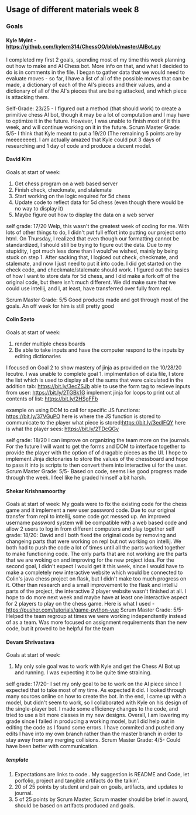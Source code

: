 ## Usage of different materials week 8

### Goals

#### Kyle Myint - https://github.com/kylem314/ChessOO/blob/master/AIBot.py

I completed my first 2 goals, spending most of my time this week planning out how to make and AI Chess bot.  More info on that, and what I decided to do is in comments in the file.  I began to gather data that we would need to evaluate moves - so far, I have a list of all of the possible moves that can be made, a dictionary of each of the AI's pieces and their values, and a dictionary of all of the AI's pieces that are being attacked, and which piece is attacking them.

Self-Grade: 23/25 - I figured out a method (that should work) to create a primitive chess AI bot, though it may be a lot of computation and I may have to optimize it in the future.  However, I was unable to finish most of it this week, and will continue working on it in the future.
Scrum Master Grade:  5/5- I think that Kyle meant to put a 19/20 (The remaining 5 points are by meeeeeeee). I am actually amazed that Kyle could put 3 days of researching and 1 day of code and produce a decent model.

#### David Kim
Goals at start of week:
1) Get chess program on a web based server
2) Finish check, checkmate, and stalemate
3) Start working on the logic required for 5d chess
4) Update code to reflect data for 5d chess (even though there would be no way to display it)
5) Maybe figure out how to display the data on a web server

self grade: 17/20
Welp, this wasn't the greatest week of coding for me. With lots of other things to do, I didn't put full effort into putting our project onto html. On Thursday, I realized that even though our formatting cannot be standardized, I should still be trying to figure out the data. Due to my stupidity, I got much less done than I would've wished, mainly by being stuck on step 1. After sacking that, I logiced out check, checkmate, and stalemate, and now I just need to put it into code. I did get started on the check code, and checkmate/stalemate should work. I figured out the basics of how I want to store data for 5d chess, and I did make a fork off of the original code, but there isn't much different. We did make sure that we could use intellij, and I, at least, have transferred over fully from repl.

Scrum Master Grade:  5/5
Good products made and got through most of the goals. An off week for him is still pretty good

#### Colin Szeto 
Goals at start of week:
1. render multiple chess boards
2. Be able to take inputs and have the computer respond to the inputs	by editing dictionaries

I focused on Goal 2 to show mastery of jinja as provided on the 10/28/20 lecutre. I was unable to complete goal 1. 
implmentation of data file, I store the list which is used to display all of the sums that were calculated in the addition tab: https://bit.ly/3ecZSJb
able to use the form tag to recieve inputs from user: https://bit.ly/2TGBk1G
implement jinja for loops to print out all contents of list: https://bit.ly/2HSgFFb

example on using DOM to call for specific JS functions: https://bit.ly/37VGuPO
here is where the JS function is stored to communicate to the player what piece is stored:https://bit.ly/3edlFQY
here is what the player sees: https://bit.ly/2TDcQGy

self grade: 18/20
I can improve on organizing the team more on the journals. For the future I will want to get the forms and DOM to interface together to provide the player with the option of of dragable pieces as the UI. I hope to implement Jinja dictonaries to store the values of the chessboard and hope to pass it into js scripts to then convert them into interactive ui for the user. 
Scrum Master Grade:  5/5- Based on code, seems like good progress made through the week. I feel like he graded himself a bit harsh. 
 
#### Shekar Krishnamoorthy
Goals at start of week: My goals were to fix the existing code for the chess game and it implement a new user password code. Due to our original transfer from repl to intellij, some code got messed up. An improved username password system will be compatible with a web based code and allow 2 users to log in from different computers and play together
self grade: 18/20: David and I both fixed the original code by removing and changeing parts that were working on repl but not working on intellij. We both had to push the code a lot of times until all the parts worked together to make functioning code. The only parts that are not working are the parts that we are woking on and improving for the new project idea. For the second goal, I didn't expect I would get it this week, since I would have to make a completely new interactive website which would be connected to Colin's java chess project on flask, but I didn't make too much progress on it. Other than research and a small improvement to the flask and intelliJ parts of the project, the interactive 2 player website wasn't finished at all. I hope to do more next week and maybe have at least one interactive aspect for 2 players to play on the chess game. Here is what I used - https://pusher.com/tutorials/game-python-vue
Scrum Master Grade:  5/5- Helped the team regroup at times we were working independtently instead of as a team. Was more focused on assignment requirements than the new code, but it proved to be helpful for the team

#### Devam Shrivastava
Goals at start of week:
1. My only sole goal was to work with Kyle and get the Chess AI Bot up and running. I was expecting it to be quite time straining.

self grade:  17/20- I set my only goal to be to work on the AI piece since I expected that to take most of my time. As expected it did. I looked through many sources online on how to create the bot. In the end, I came up with a model, but didn't seem to work, so I collaborated with Kyle on his design of the single-player bot. I made some efficiency changes to the code, and tried to use a bit more classes in my new designs. Overall, I am lowering my grade since I failed in producing a working model, but I did help out in editing the code as I found some errors. I have commited and pushed any edits I have into my own branch rather than the master branch in order to stay away from any merging collisions.
Scrum Master Grade:  4/5- Could have been better with communication.


##### template

1.  Expectations are links to code.. My suggestion is README and Code, let porfolio, project and tangible artifacts do the talkin'.
2. 20 of 25 points by student and pair on goals, artifacts, and updates to journal.
3. 5 of 25 points by Scrum Master, Scrum master should be brief in award, should be based on artifacts produced and goals.
